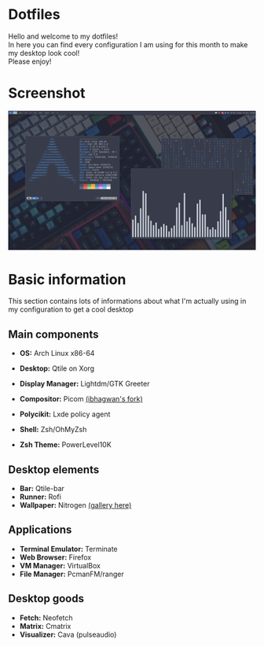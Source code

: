 # Dotfiles

Hello and welcome to my dotfiles!  
In here you can find every configuration I am using for this month to make my desktop look cool!  
Please enjoy!

# Screenshot
![A screenshot from my config](screenshot.png "Screenshot")

# Basic information

This section contains lots of informations about what I'm actually using in my configuration to get a cool desktop

## Main components

* **OS:** Arch Linux x86-64
* **Desktop:** Qtile on Xorg
* **Display Manager:** Lightdm/GTK Greeter
* **Compositor:** Picom [(ibhagwan's fork)](https://github.com/ibhagwan/picom)
* **Polycikit:** Lxde policy agent

* **Shell:** Zsh/OhMyZsh
* **Zsh Theme:** PowerLevel10K

## Desktop elements
 
* **Bar:** Qtile-bar
* **Runner:** Rofi
* **Wallpaper:** Nitrogen [(gallery here)](https://github.com/khyrthy/wallpapers)

## Applications

* **Terminal Emulator:** Terminate
* **Web Browser:** Firefox
* **VM Manager:** VirtualBox
* **File Manager:** PcmanFM/ranger

## Desktop goods

* **Fetch:** Neofetch
* **Matrix:** Cmatrix
* **Visualizer:** Cava (pulseaudio)



